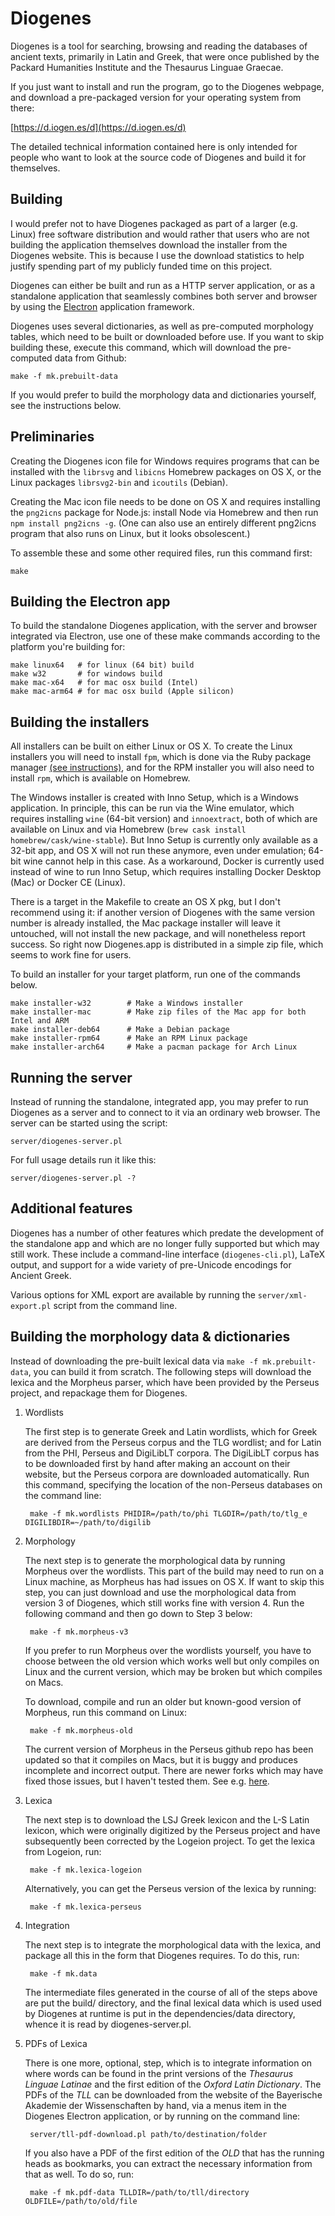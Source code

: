 Diogenes
========

Diogenes is a tool for searching, browsing and reading the databases
of ancient texts, primarily in Latin and Greek, that were once
published by the Packard Humanities Institute and the Thesaurus
Linguae Graecae.

If you just want to install and run the program, go to the Diogenes
webpage, and download a pre-packaged version for your operating system
from there:

[https://d.iogen.es/d](https://d.iogen.es/d)

The detailed technical information contained here is only intended for
people who want to look at the source code of Diogenes and build it
for themselves.

Building
--------

I would prefer not to have Diogenes packaged as part of a larger
(e.g. Linux) free software distribution and would rather that users
who are not building the application themselves download the installer
from the Diogenes website.  This is because I use the download
statistics to help justify spending part of my publicly funded time on
this project.

Diogenes can either be built and run as a HTTP server application, or
as a standalone application that seamlessly combines both server and
browser by using the [Electron](https://electronjs.org/) application
framework.

Diogenes uses several dictionaries, as well as pre-computed morphology
tables, which need to be built or downloaded before use.  If you want
to skip building these, execute this command, which will download the
pre-computed data from Github:

    make -f mk.prebuilt-data

If you would prefer to build the morphology data and dictionaries
yourself, see the instructions below.

Preliminaries
-------------

Creating the Diogenes icon file for Windows requires programs that can
be installed with the `librsvg` and `libicns` Homebrew packages on OS
X, or the Linux packages `librsvg2-bin` and `icoutils` (Debian).

Creating the Mac icon file needs to be done on OS X and requires
installing the `png2icns` package for Node.js: install Node via
Homebrew and then run `npm install png2icns -g`. (One can also use an
entirely different png2icns program that also runs on Linux, but it
looks obsolescent.)

To assemble these and some other required files, run this command first:

    make

Building the Electron app
-------------------------

To build the standalone Diogenes application, with the server and
browser integrated via Electron, use one of these make commands
according to the platform you're building for:

    make linux64   # for linux (64 bit) build
    make w32       # for windows build
    make mac-x64   # for mac osx build (Intel)
    make mac-arm64 # for mac osx build (Apple silicon)
 
Building the installers
-----------------------

All installers can be built on either Linux or OS X.  To create the
Linux installers you will need to install `fpm`, which is done via the
Ruby package manager [(see
instructions)](https://fpm.readthedocs.io/en/latest/installing.html),
and for the RPM installer you will also need to install `rpm`, which
is available on Homebrew.

The Windows installer is created with Inno Setup, which is a Windows
application.  In principle, this can be run via the Wine emulator,
which requires installing `wine` (64-bit version) and `innoextract`,
both of which are available on Linux and via Homebrew (`brew cask
install homebrew/cask/wine-stable`).  But Inno Setup is currently only
available as a 32-bit app, and OS X will not run these anymore, even
under emulation; 64-bit wine cannot help in this case.  As a
workaround, Docker is currently used instead of wine to run Inno
Setup, which requires installing Docker Desktop (Mac) or Docker CE
(Linux).

There is a target in the Makefile to create an OS X pkg, but I don't
recommend using it: if another version of Diogenes with the same
version number is already installed, the Mac package installer will
leave it untouched, will not install the new package, and will
nonetheless report success.  So right now Diogenes.app is distributed
in a simple zip file, which seems to work fine for users.

To build an installer for your target platform, run one of the
commands below.

    make installer-w32        # Make a Windows installer
    make installer-mac        # Make zip files of the Mac app for both Intel and ARM
    make installer-deb64      # Make a Debian package
    make installer-rpm64      # Make an RPM Linux package
    make installer-arch64     # Make a pacman package for Arch Linux


Running the server
------------------

Instead of running the standalone, integrated app, you may prefer to
run Diogenes as a server and to connect to it via an ordinary web
browser.  The server can be started using the script:

    server/diogenes-server.pl

For full usage details run it like this:

    server/diogenes-server.pl -?

Additional features
-------------------

Diogenes has a number of other features which predate the development
of the standalone app and which are no longer fully supported but
which may still work.  These include a command-line interface
(`diogenes-cli.pl`), LaTeX output, and support for a wide variety of
pre-Unicode encodings for Ancient Greek.

Various options for XML export are available by running the
`server/xml-export.pl` script from the command line.

Building the morphology data & dictionaries
-------------------------------------------

Instead of downloading the pre-built lexical data via
`make -f mk.prebuilt-data`, you can build it from scratch. The
following steps will download the lexica and the Morpheus parser,
which have been provided by the Perseus project, and repackage them
for Diogenes.

1. Wordlists

    The first step is to generate Greek and Latin wordlists, which for
    Greek are derived from the Perseus corpus and the TLG wordlist;
    and for Latin from the PHI, Perseus and DigiLibLT corpora.  The
    DigiLibLT corpus has to be downloaded first by hand after making
    an account on their website, but the Perseus corpora are
    downloaded automatically. Run this command, specifying the
    location of the non-Perseus databases on the command line:

        make -f mk.wordlists PHIDIR=/path/to/phi TLGDIR=/path/to/tlg_e DIGILIBDIR=~/path/to/digilib

1. Morphology

    The next step is to generate the morphological data by running
    Morpheus over the wordlists.  This part of the build may need to
    run on a Linux machine, as Morpheus has had issues on OS X.  If
    want to skip this step, you can just download and use the
    morphological data from version 3 of Diogenes, which still works
    fine with version 4.  Run the following command and then go down
    to Step 3 below:

        make -f mk.morpheus-v3

    If you prefer to run Morpheus over the wordlists yourself, you
    have to choose between the old version which works well but only
    compiles on Linux and the current version, which may be broken but
    which compiles on Macs.

    To download, compile and run an older but known-good version of
    Morpheus, run this command on Linux:

        make -f mk.morpheus-old

    The current version of Morpheus in the Perseus github repo has
    been updated so that it compiles on Macs, but it is buggy and
    produces incomplete and incorrect output. There are newer forks
    which may have fixed those issues, but I haven't tested them.  See
    e.g. [here](https://github.com/Alatius/morpheus).

1. Lexica

    The next step is to download the LSJ Greek lexicon and the L-S
    Latin lexicon, which were originally digitized by the Perseus
    project and have subsequently been corrected by the Logeion
    project.  To get the lexica from Logeion, run:

        make -f mk.lexica-logeion

    Alternatively, you can get the Perseus version of the lexica by
    running:

        make -f mk.lexica-perseus

1. Integration

    The next step is to integrate the morphological data with the
    lexica, and package all this in the form that Diogenes requires.
    To do this, run:

        make -f mk.data

    The intermediate files generated in the course of all of the steps
    above are put the build/ directory, and the final lexical data
    which is used used by Diogenes at runtime is put in the
    dependencies/data directory, whence it is read by
    diogenes-server.pl.

1. PDFs of Lexica

    There is one more, optional, step, which is to integrate
    information on where words can be found in the print versions of
    the _Thesaurus Linguae Latinae_ and the first edition of the
    _Oxford Latin Dictionary_.  The PDFs of the _TLL_ can be
    downloaded from the website of the Bayerische Akademie der
    Wissenschaften by hand, via a menus item in the Diogenes Electron
    application, or by running on the command line:

        server/tll-pdf-download.pl path/to/destination/folder

    If you also have a PDF of the first edition of the _OLD_ that has
    the running heads as bookmarks, you can extract the necessary
    information from that as well.  To do so, run:

        make -f mk.pdf-data TLLDIR=/path/to/tll/directory OLDFILE=/path/to/old/file
